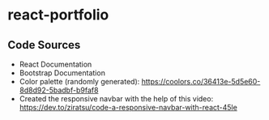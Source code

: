 # react-portfolio

## Code Sources

* React Documentation
* Bootstrap Documentation
* Color palette (randomly generated): https://coolors.co/36413e-5d5e60-8d8d92-5badbf-b9faf8
* Created the responsive navbar with the help of this video: https://dev.to/ziratsu/code-a-responsive-navbar-with-react-45le